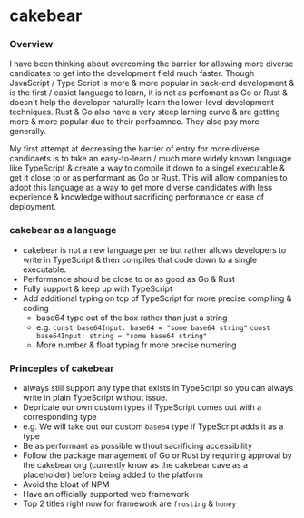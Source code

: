 # cakebear

### Overview
I have been thinking about overcoming the barrier for allowing more diverse candidates to get into the development field much faster. Though JavaScript / Type Script is more & more popular in back-end development & is the first / easiet language to learn, it is not as perfomant as Go or Rust & doesn't help the developer naturally learn the lower-level development techniques. Rust & Go also have a very steep larning curve & are getting more & more popular due to their perfoamnce. They also pay more generally. 

My first attempt at decreasing the barrier of entry for more diverse candidaets is to take an easy-to-learn / much more widely known language like TypeScript & create a way to compile it down to a singel executable & get it close to or as performant as Go or Rust. This will allow companies to adopt this language as a way to get more diverse candidates with less experience & knowledge without sacrificing performance or ease of deployment.

### cakebear as a language
* cakebear is not a new language per se but rather allows developers to write in TypeScript &amp; then compiles that code down to a single executable.
* Performance should be close to or as good as Go & Rust
* Fully support & keep up with TypeScript
* Add additional typing on top of TypeScript for more precise compiling & coding
  * base64 type out of the box rather than just a string
   * e.g. `const base64Input: base64 = "some base64 string"` `const base64Input: string = "some base64 string"`
  * More number & float typing fr more precise numering 

### Princeples of cakebear
* always still support any type that exists in TypeScript so you can always write in plain TypeScript without issue. 
* Depricate our own custom types if TypeScript comes out with a corresponding type
 * e.g. We will take out our custom `base64` type if TypeScript adds it as a type 
* Be as performant as possible without sacrificing accessibility
* Follow the package management of Go or Rust by requiring approval by the cakebear org (currently know as the cakebear cave as a placeholder) before being added to the platform
* Avoid the bloat of NPM
* Have an officially supported web framework
 * Top 2 titles right now for framework are `frosting` & `honey`
